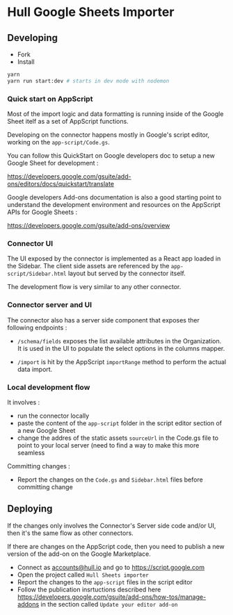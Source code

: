 # Hull Google Sheets Importer

## Developing

- Fork
- Install

```sh
yarn
yarn run start:dev # starts in dev mode with nodemon
```

### Quick start on AppScript

Most of the import logic and data formatting is running inside of the Google Sheet itelf as a set of AppScript functions.

Developing on the connector happens mostly in Google's script editor, working on the `app-script/Code.gs`.


You can follow this QuickStart on Google developers doc to setup a new Google Sheet for development :

https://developers.google.com/gsuite/add-ons/editors/docs/quickstart/translate

Google developers Add-ons documentation is also a good starting point to understand the development environment and resources on the AppScript APIs for Google Sheets :

https://developers.google.com/gsuite/add-ons/overview

### Connector UI

The UI exposed by the connector is implemented as a React app loaded in the Sidebar.
The client side assets are referenced by the `app-script/Sidebar.html` layout but served by the connector itself.

The development flow is very similar to any other connector.


### Connector server and UI

The connector also has a server side component that exposes ther following endpoints :

- `/schema/fields` exposes the list available attributes in the Organization. It is used in the UI to populate the select options in the columns mapper.

- `/import` is hit by the AppScript `importRange` method to perform the actual data import.


### Local development flow

It involves :

- run the connector locally
- paste the content of the `app-script` folder in the script editor section of a new Google Sheet
- change the addres of the static assets `sourceUrl` in the Code.gs file to point to your local server (need to find a way to make this more seamless

Committing changes :

- Report the changes on the `Code.gs` and `Sidebar.html` files before committing change

## Deploying

If the changes only involves the Connector's Server side code and/or UI, then it's the same flow as other connectors.

If there are changes on the AppScript code, then you need to publish a new version of the add-on on the Google Marketplace.

- Connect as accounts@hull.io and go to https://script.google.com
- Open the project called `Hull Sheets importer`
- Report the changes to the `app-script` files in the script editor
- Follow the publication insrtuctions described here https://developers.google.com/gsuite/add-ons/how-tos/manage-addons in the section called `Update your editor add-on`
